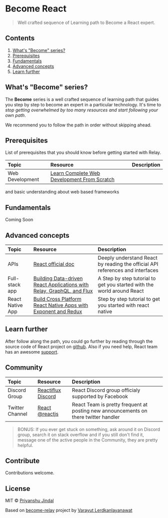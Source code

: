 # Become React
> Well crafted sequence of Learning path to Become a React expert.

## Contents

1. [What's "Become" series?](#whats-become-series)
2. [Prerequisites](#prerequisites)
3. [Fundamentals](#fundamentals)
4. [Advanced concepts](#advanced-concepts)
5. [Learn further](#learn-further)

## What's "Become" series?
The **Become** series is a well crafted sequence of learning path that guides you step by step to become an expert in a particular technology. It's time to *stop getting overwhelmed by too many resources and start following your own path*.

We recommend you to follow the path in order without skipping ahead.

## Prerequisites

List of prerequisites that you should know before getting started with Relay.

Topic                   | Resource                                                                                                                             | Description
:--                     | :--                                                                                                                                  | :--
Web Development         | [Learn Complete Web Development From Scratch](https://www.youtube.com/playlist?list=PLDmvslp_VR0xGQwgn65N8XavMDLBBaxV2)              |

and basic understanding about web based frameworks

## Fundamentals

Coming Soon

## Advanced concepts

Topic            | Resource                                                                                                                                       | Description
:--              | :--                                                                                                                                            | :--
APIs             | [React official doc](https://facebook.github.io/react/docs)                                                                                    | Deeply understand React by reading the official API references and interfaces
Full-stack app   | [Building Data-driven React Applications with Relay, GraphQL, and Flux](http://www.pluralsight.com/courses/react-apps-with-relay-graphql-flux) | A Step by step tutorial to get you started with the world around React
React Native App | [Build Cross Platform React Native Apps with Exponent and Redux](http://www.pluralsight.com/courses/build-react-native-exponent-redux-apps)    | Step by step tutorial to get you started with react native

## Learn further

After follow along the path, you could go further by reading through the source code of React project on [github](https://github.com/facebook/react). Also if you need help, React team has an awesome [support](https://facebook.github.io/react/support.html).

## Community

Topic            | Resource                                                  | Description
:--              | :--                                                       | :--
Discord Group    | [Reactiflux Discord](https://discord.gg/0ZcbPKXt5bZjGY5n) | React Discord group officialy supported by Facebook
Twitter Channel  | [React @reactjs](https://twitter.com/reactjs)             | React Team is pretty frequent at posting new announcements on there twitter handler

> BONUS: If you ever get stuck on something, ask around it on Discord group, search it on stack overflow and if you still don't find it, message one of the active people in the Community, they are pretty helpful.

## Contribute

Contributions welcome.

## License


MIT © [Priyanshu Jindal](https://github.com/prijindal)

Based on [become-relay](https://github.com/lvarayut/become-relay) project by [Varayut Lerdkanlayanawat](https://github.com/lvarayut)

